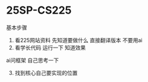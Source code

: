 # 25SP-CS225

基本步骤

1. 看225网站资料 先知道要做什么
直接翻译版本 不要用ai
2. 看学长代码 运行一下 知道效果

ai问框架 自己思考一下

3. 找到核心自己要实现的位置

